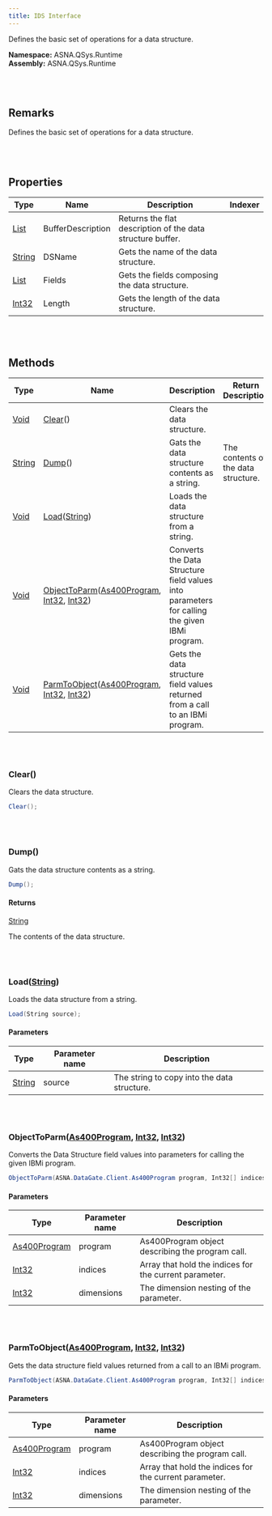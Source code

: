 ```yaml
---
title: IDS Interface
---
```


Defines the basic set of operations for a data structure.

**Namespace:** ASNA.QSys.Runtime <br/>
**Assembly:** ASNA.QSys.Runtime

<br>
<br>

## Remarks

Defines the basic set of operations for a data structure.

[//]: # ($$TODO: Complete the Remarks section.)

<br>
<br>

## Properties

| Type | Name | Description | Indexer
| --- | --- | --- | --- 
| [List](https://docs.microsoft.com/en-us/dotnet/api/system.collections.generic.list-1) | BufferDescription | Returns the flat description of the data structure buffer. | 
| [String](https://docs.microsoft.com/en-us/dotnet/api/system.string) | DSName | Gets the name of the data structure. | 
| [List](https://docs.microsoft.com/en-us/dotnet/api/system.collections.generic.list-1) | Fields | Gets the fields composing the data structure. | 
| [Int32](https://docs.microsoft.com/en-us/dotnet/api/system.int32) | Length | Gets the length of the data structure. | 

<br>
<br>

## Methods

| Type | Name | Description | Return Description 
| --- | --- | --- | --- 
| [Void](https://docs.microsoft.com/en-us/dotnet/api/system.void) | [Clear](#clear)() | Clears the data structure. | 
| [String](https://docs.microsoft.com/en-us/dotnet/api/system.string) | [Dump](#dump)() | Gats the data structure contents as a string. | The contents of the data structure.
| [Void](https://docs.microsoft.com/en-us/dotnet/api/system.void) | [Load](#loadstring)([String](https://docs.microsoft.com/en-us/dotnet/api/system.string)) | Loads the data structure from a string. | 
| [Void](https://docs.microsoft.com/en-us/dotnet/api/system.void) | [ObjectToParm](#objecttoparmas400program-int32[]-int32)([As400Program](https://docs.asna.com/documentation/Help170/DCS/_HTML/dcsAs400ProgramClass.htm), [Int32](https://docs.microsoft.com/en-us/dotnet/api/system.int32), [Int32](https://docs.microsoft.com/en-us/dotnet/api/system.int32)) | Converts the Data Structure field values into parameters for calling the given IBMi program. | 
| [Void](https://docs.microsoft.com/en-us/dotnet/api/system.void) | [ParmToObject](#parmtoobjectas400program-int32[]-int32)([As400Program](https://docs.asna.com/documentation/Help170/DCS/_HTML/dcsAs400ProgramClass.htm), [Int32](https://docs.microsoft.com/en-us/dotnet/api/system.int32), [Int32](https://docs.microsoft.com/en-us/dotnet/api/system.int32)) | Gets the data structure field values returned from a call to an IBMi program. | 

<br>
<br>

### Clear()

Clears the data structure.

```cs
Clear();
```


<br>
<br>

### Dump()

Gats the data structure contents as a string.

```cs
Dump();
```

#### Returns

[String](https://docs.microsoft.com/en-us/dotnet/api/system.string)

The contents of the data structure.


<br>
<br>

### Load([String](https://docs.microsoft.com/en-us/dotnet/api/system.string))

Loads the data structure from a string.

```cs
Load(String source);
```

#### Parameters

| Type | Parameter name | Description
| --- | --- | ---
| [String](https://docs.microsoft.com/en-us/dotnet/api/system.string) | source | The string to copy into the data structure. 


<br>
<br>

### ObjectToParm([As400Program](https://docs.asna.com/documentation/Help170/DCS/_HTML/dcsAs400ProgramClass.htm), [Int32](https://docs.microsoft.com/en-us/dotnet/api/system.int32), [Int32](https://docs.microsoft.com/en-us/dotnet/api/system.int32))

Converts the Data Structure field values into parameters for calling the given IBMi program.

```cs
ObjectToParm(ASNA.DataGate.Client.As400Program program, Int32[] indices, Int32 dimensions);
```

#### Parameters

| Type | Parameter name | Description
| --- | --- | ---
| [As400Program](https://docs.asna.com/documentation/Help170/DCS/_HTML/dcsAs400ProgramClass.htm) | program | As400Program object describing the program call. 
| [Int32](https://docs.microsoft.com/en-us/dotnet/api/system.int32) | indices | Array that hold the indices for the current parameter. 
| [Int32](https://docs.microsoft.com/en-us/dotnet/api/system.int32) | dimensions | The dimension nesting of the parameter. 


<br>
<br>

### ParmToObject([As400Program](https://docs.asna.com/documentation/Help170/DCS/_HTML/dcsAs400ProgramClass.htm), [Int32](https://docs.microsoft.com/en-us/dotnet/api/system.int32), [Int32](https://docs.microsoft.com/en-us/dotnet/api/system.int32))

Gets the data structure field values returned from a call to an IBMi program.

```cs
ParmToObject(ASNA.DataGate.Client.As400Program program, Int32[] indices, Int32 dimensions);
```

#### Parameters

| Type | Parameter name | Description
| --- | --- | ---
| [As400Program](https://docs.asna.com/documentation/Help170/DCS/_HTML/dcsAs400ProgramClass.htm) | program | As400Program object describing the program call. 
| [Int32](https://docs.microsoft.com/en-us/dotnet/api/system.int32) | indices | Array that hold the indices for the current parameter. 
| [Int32](https://docs.microsoft.com/en-us/dotnet/api/system.int32) | dimensions | The dimension nesting of the parameter. 


<br>
<br>

